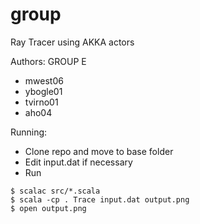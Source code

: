 # group
Ray Tracer using AKKA actors

Authors:
GROUP E
- mwest06
- ybogle01
- tvirno01
- aho04

Running:
- Clone repo and move to base folder
- Edit input.dat if necessary
- Run
```
$ scalac src/*.scala
$ scala -cp . Trace input.dat output.png
$ open output.png
``` 
